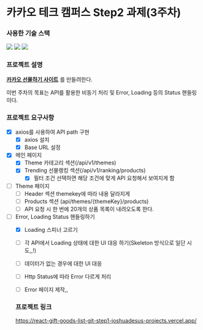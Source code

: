 # 카카오 테크 캠퍼스 Step2 과제(3주차)
###  사용한 기술 스택
<img src="https://img.shields.io/badge/TypeScript-3178C6?style=for-the-badge&logo=TypeScript&logoColor=white">
<img src="https://img.shields.io/badge/React-61DAFB?style=for-the-badge&logo=React&logoColor=black">
<img src="https://img.shields.io/badge/Git-F05032?style=for-the-badge&logo=Git&logoColor=white">
</br>

### 프로젝트 설명
**[카카오 선물하기 사이트](https://gift.kakao.com/home)** 를 만들려한다.

이번 주차의 목표는 API를 활용한 비동기 처리 및 Error, Loading 등의 Status 핸들링이다.


### 프로젝트 요구사항
- [X] axios를 사용하여 API path 구현
  - [X] axios 설치
  - [X] Base URL 설정
- [X] 메인 페이지 
  - [X] Theme 카테고리 섹션(/api/v1/themes)
  - [X] Trending 선물랭킹 섹션(/api/v1/ranking/products)
    - [X] 필터 조건 선택하면 해당 조건에 맞게 API 요청해서 보여지게 함
- [ ] Theme 페이지
  - [ ] Header 섹션 themekey에 따라 내용 달라지게
  - [ ] Products 섹션 (api/themes/{themeKey}/products)
  - [ ] API 요청 시 한 번에 20개의 상품 목록이 내려오도록 한다.
- [ ] Error, Loading Status 핸들링하기
  - [X] Loading 스피너 고르기
  - [ ] 각 API에서 Loading 상태에 대한 UI 대응 하기(Skeleton 방식으로 일단 시도,,!)
  - [ ] 데이터가 없는 경우에 대한 UI 대응
  - [ ] Http Status에 따라 Error 다르게 처리
  - [ ] Error 페이지 제작,,


  ### 프로젝트 링크
  https://react-gift-goods-list-git-step1-joshuadesus-projects.vercel.app/